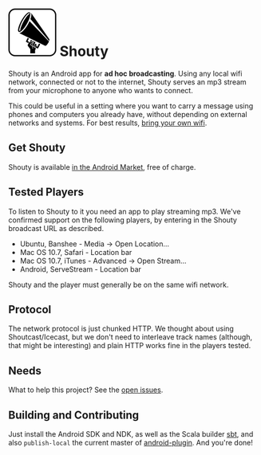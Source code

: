 ![Shouty](https://github.com/n8han/shouty/raw/master/src/main/res/drawable-xhdpi/icon.png) Shouty
======

Shouty is an Android app for **ad hoc broadcasting**. Using any local
wifi network, connected or not to the internet, Shouty serves an mp3
stream from your microphone to anyone who wants to connect.

This could be useful in a setting where you want to carry a message
using phones and computers you already have, without depending on
external networks and systems. For best results,
[bring your own wifi](http://wiki.daviddarts.com/PirateBox).

Get Shouty
----------

Shouty is available [in the Android Market][market], free of charge.

[market]: https://market.android.com/details?id=spur.shouty&feature=search_result#?t=W251bGwsMSwxLDEsInNwdXIuc2hvdXR5Il0.

Tested Players
--------------

To listen to Shouty to it you need an app to play streaming mp3. We've
confirmed support on the following players, by entering in the
Shouty broadcast URL as described.

* Ubuntu, Banshee - Media -> Open Location...
* Mac OS 10.7, Safari - Location bar
* Mac OS 10.7, iTunes - Advanced -> Open Stream...
* Android, ServeStream - Location bar

Shouty and the player must generally be on the same wifi network.

Protocol
--------

The network protocol is just chunked HTTP. We thought about using
Shoutcast/Icecast, but we don't need to interleave track names
(although, that might be interesting) and plain HTTP works fine in the
players tested.

Needs
-----

What to help this project? See the [open issues][issues].

[issues]: https://github.com/n8han/shouty/issues

Building and Contributing
-------------------------

Just install the Android SDK and NDK, as well as the Scala builder
[sbt][sbt], and also `publish-local` the current master of
[android-plugin](https://github.com/jberkel/android-plugin/). And
you're done!

[sbt]: https://github.com/harrah/xsbt/wiki
